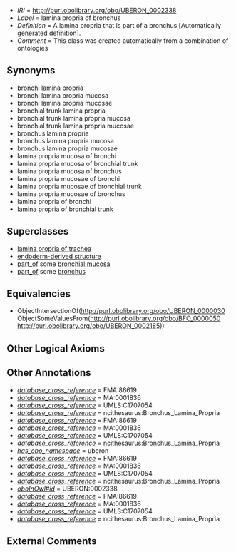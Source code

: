  * *IRI* = http://purl.obolibrary.org/obo/UBERON_0002338
 * *Label* = lamina propria of bronchus
 * *Definition* = A lamina propria that is part of a bronchus [Automatically generated definition].
 * *Comment* = This class was created automatically from a combination of ontologies

## Synonyms

 * bronchi lamina propria
 * bronchi lamina propria mucosa
 * bronchi lamina propria mucosae
 * bronchial trunk lamina propria
 * bronchial trunk lamina propria mucosa
 * bronchial trunk lamina propria mucosae
 * bronchus lamina propria
 * bronchus lamina propria mucosa
 * bronchus lamina propria mucosae
 * lamina propria mucosa of bronchi
 * lamina propria mucosa of bronchial trunk
 * lamina propria mucosa of bronchus
 * lamina propria mucosae of bronchi
 * lamina propria mucosae of bronchial trunk
 * lamina propria mucosae of bronchus
 * lamina propria of bronchi
 * lamina propria of bronchial trunk

## Superclasses

 * [lamina propria of trachea](../../UBERON/31/UBERON_0000031.md)
 * [endoderm-derived structure](../../UBERON/19/UBERON_0004119.md)
 * [part_of](../../BFO/50/BFO_0000050.md) some [bronchial mucosa](../../UBERON/10/UBERON_0000410.md)
 * [part_of](../../BFO/50/BFO_0000050.md) some [bronchus](../../UBERON/85/UBERON_0002185.md)

## Equivalencies

 * ObjectIntersectionOf(<http://purl.obolibrary.org/obo/UBERON_0000030> ObjectSomeValuesFrom(<http://purl.obolibrary.org/obo/BFO_0000050> <http://purl.obolibrary.org/obo/UBERON_0002185>))

## Other Logical Axioms


## Other Annotations

 * *[database_cross_reference](../../ef/oboInOwl#hasDbXref.md)* = FMA:86619
 * *[database_cross_reference](../../ef/oboInOwl#hasDbXref.md)* = MA:0001836
 * *[database_cross_reference](../../ef/oboInOwl#hasDbXref.md)* = UMLS:C1707054
 * *[database_cross_reference](../../ef/oboInOwl#hasDbXref.md)* = ncithesaurus:Bronchus_Lamina_Propria
 * *[database_cross_reference](../../ef/oboInOwl#hasDbXref.md)* = FMA:86619
 * *[database_cross_reference](../../ef/oboInOwl#hasDbXref.md)* = MA:0001836
 * *[database_cross_reference](../../ef/oboInOwl#hasDbXref.md)* = UMLS:C1707054
 * *[database_cross_reference](../../ef/oboInOwl#hasDbXref.md)* = ncithesaurus:Bronchus_Lamina_Propria
 * *[has_obo_namespace](../../ce/oboInOwl#hasOBONamespace.md)* = uberon
 * *[database_cross_reference](../../ef/oboInOwl#hasDbXref.md)* = FMA:86619
 * *[database_cross_reference](../../ef/oboInOwl#hasDbXref.md)* = MA:0001836
 * *[database_cross_reference](../../ef/oboInOwl#hasDbXref.md)* = UMLS:C1707054
 * *[database_cross_reference](../../ef/oboInOwl#hasDbXref.md)* = ncithesaurus:Bronchus_Lamina_Propria
 * *[oboInOwl#id](../../id/oboInOwl#id.md)* = UBERON:0002338
 * *[database_cross_reference](../../ef/oboInOwl#hasDbXref.md)* = FMA:86619
 * *[database_cross_reference](../../ef/oboInOwl#hasDbXref.md)* = MA:0001836
 * *[database_cross_reference](../../ef/oboInOwl#hasDbXref.md)* = UMLS:C1707054
 * *[database_cross_reference](../../ef/oboInOwl#hasDbXref.md)* = ncithesaurus:Bronchus_Lamina_Propria

## External Comments

